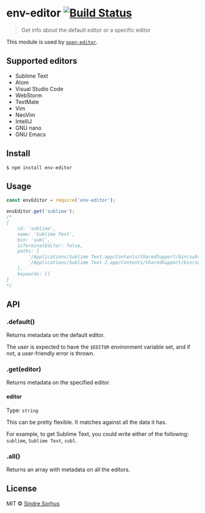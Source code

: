 # env-editor [![Build Status](https://travis-ci.org/sindresorhus/env-editor.svg?branch=master)](https://travis-ci.org/sindresorhus/env-editor)

> Get info about the default editor or a specific editor

This module is used by [`open-editor`](https://github.com/sindresorhus/open-editor).


## Supported editors

- Sublime Text
- Atom
- Visual Studio Code
- WebStorm
- TextMate
- Vim
- NeoVim
- IntelliJ
- GNU nano
- GNU Emacs


## Install

```
$ npm install env-editor
```


## Usage

```js
const envEditor = require('env-editor');

envEditor.get('sublime');
/*
{
	id: 'sublime',
	name: 'Sublime Text',
	bin: 'subl',
	isTerminalEditor: false,
	paths: [
		'/Applications/Sublime Text.app/Contents/SharedSupport/bin/subl',
		'/Applications/Sublime Text 2.app/Contents/SharedSupport/bin/subl'
	],
	keywords: []
}
*/
```


## API

### .default()

Returns metadata on the default editor.

The user is expected to have the `$EDITOR` environment variable set, and if not, a user-friendly error is thrown.

### .get(editor)

Returns metadata on the specified editor.

#### editor

Type: `string`

This can be pretty flexible. It matches against all the data it has.

For example, to get Sublime Text, you could write either of the following: `sublime`, `Sublime Text`, `subl`.

### .all()

Returns an array with metadata on all the editors.


## License

MIT © [Sindre Sorhus](https://sindresorhus.com)
